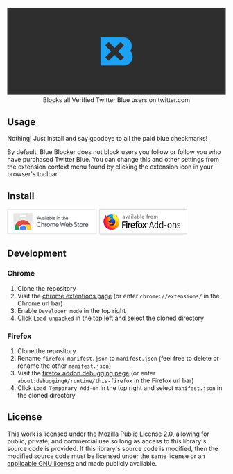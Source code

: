 <p align="center">
	<img src="https://github.com/kheina-com/blue-blocker/raw/main/assets/marquee.png" alt="Blue Blocker Logo">
	<br>
	Blocks all Verified Twitter Blue users on twitter.com
</p>

## Usage
Nothing! Just install and say goodbye to all the paid blue checkmarks!

By default, Blue Blocker does not block users you follow or follow you who have purchased Twitter Blue. You can change this and other settings from the extension context menu found by clicking the extension icon in your browser's toolbar.

## Install
[![Available from Chrome Webstore](assets/chrome.png)](https://chrome.google.com/webstore/detail/blue-blocker/jgpjphkbfjhlbajmmcoknjjppoamhpmm)
[![Available from Firefox Add-ons](assets/firefox.png)](https://addons.mozilla.org/en-US/firefox/addon/blue-blocker/)

## Development
### Chrome
1. Clone the repository
2. Visit the [chrome extentions page](chrome://extensions/)
	(or enter `chrome://extensions/` in the Chrome url bar)
3. Enable `Developer mode` in the top right
4. Click `Load unpacked` in the top left and select the cloned directory

### Firefox
1. Clone the repository
2. Rename `firefox-manifest.json` to `manifest.json`
	(feel free to delete or rename the other `manifest.json`)
3. Visit the [firefox addon debugging page](about:debugging#/runtime/this-firefox)
	(or enter `about:debugging#/runtime/this-firefox` in the Firefox url bar)
4. Click `Load Temporary Add-on` in the top right and select `manifest.json` in the cloned directory

## License
This work is licensed under the [Mozilla Public License 2.0](https://choosealicense.com/licenses/mpl-2.0/), allowing for public, private, and commercial use so long as access to this library's source code is provided. If this library's source code is modified, then the modified source code must be licensed under the same license or an [applicable GNU license](https://www.mozilla.org/en-US/MPL/2.0/#1.12) and made publicly available.
